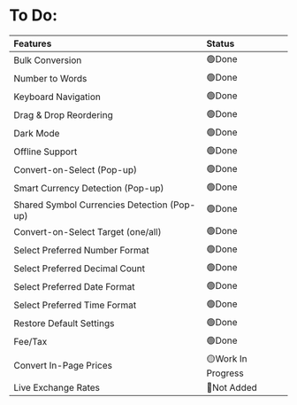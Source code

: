 # To Do:
| Features | Status |
|:----------|:----------|
| Bulk Conversion    | 🟢Done     |
| Number to Words    | 🟢Done     |
| Keyboard Navigation    | 🟢Done     |
| Drag & Drop Reordering    | 🟢Done     |
| Dark Mode    | 🟢Done     |
| Offline Support    | 🟢Done     |
| Convert-on-Select (Pop-up)    | 🟢Done     |
| Smart Currency Detection (Pop-up)    | 🟢Done     |
| Shared Symbol Currencies Detection (Pop-up)    | 🟢Done     |
| Convert-on-Select Target (one/all)    | 🟢Done     |
| Select Preferred Number Format    | 🟢Done     |
| Select Preferred Decimal Count    | 🟢Done     |
| Select Preferred Date Format    | 🟢Done     |
| Select Preferred Time Format    | 🟢Done     |
| Restore Default Settings    | 🟢Done     |
| Fee/Tax    | 🟢Done     |
| Convert In-Page Prices    | 🟡Work In Progress     |
| Live Exchange Rates    | 🔴Not Added     |
